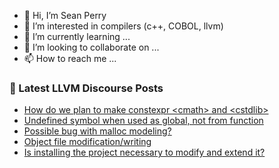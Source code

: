 - 👋 Hi, I’m Sean Perry
- 👀 I’m interested in compilers (c++, COBOL, llvm)
- 🌱 I’m currently learning ...
- 💞️ I’m looking to collaborate on ...
- 📫 How to reach me ...

<!---
s66perry/s66perry is a ✨ special ✨ repository because its `README.md` (this file) appears on your GitHub profile.
You can click the Preview link to take a look at your changes.
--->
### 📕 Latest LLVM Discourse Posts

<!-- DISCOURSE-LLVM:START -->
- [How do we plan to make constexpr &lt;cmath&gt; and &lt;cstdlib&gt;](https://discourse.llvm.org/t/how-do-we-plan-to-make-constexpr-cmath-and-cstdlib/65930#post_10)
- [Undefined symbol when used as global, not from function](https://discourse.llvm.org/t/undefined-symbol-when-used-as-global-not-from-function/66119#post_4)
- [Possible bug with malloc modeling?](https://discourse.llvm.org/t/possible-bug-with-malloc-modeling/66124#post_2)
- [Object file modification/writing](https://discourse.llvm.org/t/object-file-modification-writing/65954#post_20)
- [Is installing the project necessary to modify and extend it?](https://discourse.llvm.org/t/is-installing-the-project-necessary-to-modify-and-extend-it/66111#post_6)
<!-- DISCOURSE-LLVM:END -->
